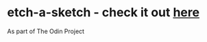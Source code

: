 # etch-a-sketch - check it out [here](https://vrindabajaj.github.io/etch-a-sketch/)
As part of The Odin Project
